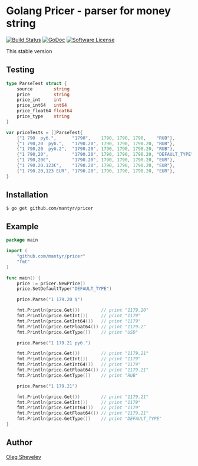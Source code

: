 # Golang Pricer - parser for money string

[![Build Status](https://travis-ci.org/mantyr/pricer.svg?branch=master)](https://travis-ci.org/mantyr/pricer) [![GoDoc](https://godoc.org/github.com/mantyr/pricer?status.png)](http://godoc.org/github.com/mantyr/pricer) [![Software License](https://img.shields.io/badge/license-The%20Not%20Free%20License,%20Commercial%20License-brightgreen.svg)](LICENSE.md)

This stable version

## Testing
```GO
type ParseTest struct {
    source        string
    price         string
    price_int     int
    price_int64   int64
    price_float64 float64
    price_type    string
}

var priceTests = []ParseTest{
    {"1 790  руб.",      "1790",    1790, 1790, 1790,    "RUB"},
    {"1 790,20  руб.",   "1790.20", 1790, 1790, 1790.20, "RUB"},
    {"1 790,20  руб.2",  "1790.20", 1790, 1790, 1790.20, "RUB"},
    {"1 790,20",         "1790.20", 1790, 1790, 1790.20, "DEFAULT_TYPE"},
    {"1 790,20€",        "1790.20", 1790, 1790, 1790.20, "EUR"},
    {"1 790.20.123€",    "1790.20", 1790, 1790, 1790.20, "EUR"},
    {"1 790.20,123 EUR", "1790.20", 1790, 1790, 1790.20, "EUR"},
}
```

## Installation

    $ go get github.com/mantyr/pricer

## Example
```GO
package main

import (
    "github.com/mantyr/pricer"
    "fmt"
)

func main() {
    price := pricer.NewPrice()
    price.SetDefaultType("DEFAULT_TYPE")

    price.Parse("1 179.20 $")

    fmt.Println(price.Get())        // print "1179.20"
    fmt.Println(price.GetInt())     // print "1179"
    fmt.Println(price.GetInt64())   // print "1179"
    fmt.Println(price.GetFloat64()) // print "1179.2"
    fmt.Println(price.GetType())    // print "USD"

    price.Parse("1 179.21 руб.")

    fmt.Println(price.Get())        // print "1179.21"
    fmt.Println(price.GetInt())     // print "1179"
    fmt.Println(price.GetInt64())   // print "1179"
    fmt.Println(price.GetFloat64()) // print "1179.21"
    fmt.Println(price.GetType())    // print "RUB"

    price.Parse("1 179.21")

    fmt.Println(price.Get())        // print "1179.21"
    fmt.Println(price.GetInt())     // print "1179"
    fmt.Println(price.GetInt64())   // print "1179"
    fmt.Println(price.GetFloat64()) // print "1179.21"
    fmt.Println(price.GetType())    // print "DEFAULT_TYPE"
}
```

## Author

[Oleg Shevelev][mantyr]

[mantyr]: https://github.com/mantyr
